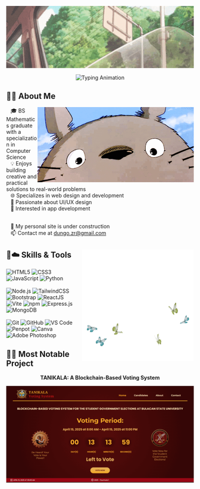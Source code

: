 
<p align="center">
  <img src="images/header-shine-crop.gif" alt="Profile Cover" width="1000" />
</p>

<p align="center">
  <img
    src="https://readme-typing-svg.herokuapp.com?font=Fira+Code&color=EC4899&size=24&duration=3000&pause=1000&center=true&vCenter=true&width=500&height=60&lines=Hi+there!;I'm+Zari.;Let's+Code!"
    alt="Typing Animation"
  />
</p>

## 🌷🍃 About Me
 <img src="images/totoro-bg.gif" alt="Totoro" width="420" align="right">
&nbsp;&nbsp;&nbsp;🎓 BS Mathematics graduate with a specialization in Computer Science <br /> 
&nbsp;&nbsp;&nbsp;💡 Enjoys building creative and practical solutions to real-world problems <br /> 
&nbsp;&nbsp;&nbsp;🌐 Specializes in web design and development <br />
&nbsp;&nbsp;&nbsp;🎨 Passionate about UI/UX design <br /> 
&nbsp;&nbsp;&nbsp;📱 Interested in app development <br /> <br /> 

&nbsp;&nbsp;&nbsp;🔗 My personal site is under construction <br />
&nbsp;&nbsp;&nbsp;📫 Contact me at <a href="mailto:dungo.zr@gmail.com">dungo.zr@gmail.com</a>

  
## 🌼☁️ Skills & Tools <img src="images/butterfly.gif" alt="Totoro" width="300" align="right">

  <p>
    <img alt="HTML5" src="https://img.shields.io/badge/HTML5-E34F26?style=for-the-badge&logo=html5&logoColor=white"/> 
    <img alt="CSS3" src="https://img.shields.io/badge/CSS3-1572B6?style=for-the-badge&logo=css3&logoColor=white"/> 
    <img alt="JavaScript" src="https://img.shields.io/badge/JavaScript-F7DF1E?style=for-the-badge&logo=javascript&logoColor=black"/>
    <img alt="Python" src="https://img.shields.io/badge/Python-3776AB?style=for-the-badge&logo=python&logoColor=white"/> <br /> <br /> 
    <img alt="Node.js" src="https://img.shields.io/badge/Node.js-339933?style=for-the-badge&logo=node.js&logoColor=white"/> 
    <img alt="TailwindCSS" src="https://img.shields.io/badge/TailwindCSS-06B6D4?style=for-the-badge&logo=tailwind-css&logoColor=white"/>
    <img alt="Bootstrap" src="https://img.shields.io/badge/Bootstrap-7952B3?style=for-the-badge&logo=bootstrap&logoColor=white"/> 
    <img alt="ReactJS" src="https://img.shields.io/badge/ReactJS-61DAFB?style=for-the-badge&logo=react&logoColor=black"/> <br />
    <img alt="Vite" src="https://img.shields.io/badge/Vite-646CFF?style=for-the-badge&logo=vite&logoColor=white"/>
    <img alt="npm" src="https://img.shields.io/badge/npm-CB3837?style=for-the-badge&logo=npm&logoColor=white"/> 
    <img alt="Express.js" src="https://img.shields.io/badge/Express.js-000000?style=for-the-badge&logo=express&logoColor=white"/> 
    <img alt="MongoDB" src="https://img.shields.io/badge/MongoDB-47A248?style=for-the-badge&logo=mongodb&logoColor=white"/> <br /> <br />
    <img alt="Git" src="https://img.shields.io/badge/Git-F05032?style=for-the-badge&logo=git&logoColor=white"/>
    <img alt="GitHub" src="https://img.shields.io/badge/GitHub-181717?style=for-the-badge&logo=github&logoColor=white"/>
    <img alt="VS Code" src="https://img.shields.io/badge/VS%20Code-007ACC?style=for-the-badge&logo=visualstudiocode&logoColor=white"/>
    <img alt="Penpot" src="https://img.shields.io/badge/Penpot-6332F6?style=for-the-badge&logo=penpot&logoColor=white"/>
    <img alt="Canva" src="https://img.shields.io/badge/Canva-00C4CC?style=for-the-badge&logo=canva&logoColor=white"/>
    <img alt="Adobe Photoshop" src="https://img.shields.io/badge/Photoshop-31A8FF?style=for-the-badge&logo=adobephotoshop&logoColor=white"/>
  </p>
  
## 🪻🫧 Most Notable Project  
<p align="center"> <strong> TANIKALA: A Blockchain-Based Voting System </strong> </p>
<p align="center">
  <img src="images/thesis.gif" alt="Thesis" width="1000">
</p>


